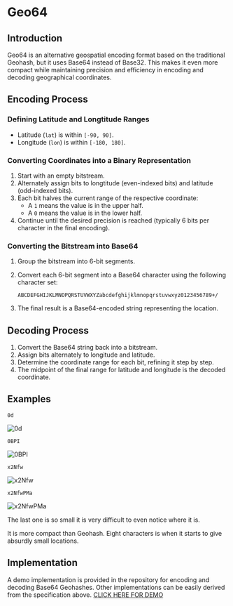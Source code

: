 
# Geo64

## Introduction

Geo64 is an alternative geospatial encoding format based on the traditional Geohash, but it uses Base64 instead of Base32. This makes it even more compact while maintaining precision and efficiency in encoding and decoding geographical coordinates.

## Encoding Process

### Defining Latitude and Longtitude Ranges

-   Latitude (`lat`) is within `[-90, 90]`.
-   Longitude (`lon`) is within `[-180, 180]`.

### Converting Coordinates into a Binary Representation

1.  Start with an empty bitstream.
2.  Alternately assign bits to longtitude (even-indexed bits) and latitude (odd-indexed bits).
3.  Each bit halves the current range of the respective coordinate:
    -   A `1` means the value is in the upper half.
    -   A `0` means the value is in the lower half.
4.  Continue until the desired precision is reached (typically 6 bits per character in the final encoding).

### Converting the Bitstream into Base64

1.  Group the bitstream into 6-bit segments.
2.  Convert each 6-bit segment into a Base64 character using the following character set:
    
    ```
    ABCDEFGHIJKLMNOPQRSTUVWXYZabcdefghijklmnopqrstuvwxyz0123456789+/
    ```
    
3.  The final result is a Base64-encoded string representing the location.

## Decoding Process

1.  Convert the Base64 string back into a bitstream.
2.  Assign bits alternately to longitude and latitude.
3.  Determine the coordinate range for each bit, refining it step by step.
4.  The midpoint of the final range for latitude and longitude is the decoded coordinate.

## Examples
`0d`

![0d](https://github.com/user-attachments/assets/9b0e04c7-44c8-4569-a5d1-a781ca5499ca)

`0BPI`

![0BPI](https://github.com/user-attachments/assets/570d23e5-bf08-4e8b-bfbf-5d939fd6a944)

`x2Nfw`

![x2Nfw](https://github.com/user-attachments/assets/cac1b7d1-08ad-4bf7-89c4-75782b91a013)

`x2NfwPMa`

![x2NfwPMa](https://github.com/user-attachments/assets/3f65913a-4eb1-497f-970d-32f52d7e4f4e)

The last one is so small it is very difficult to even notice where it is.

It is more compact than Geohash. Eight characters is when it starts to give absurdly small locations. 


## Implementation

A demo implementation is provided in the repository for encoding and decoding Base64 Geohashes. Other implementations can be easily derived from the specification above.
[CLICK HERE FOR DEMO](https://neuekatze.github.io/geo64/demo.html)
